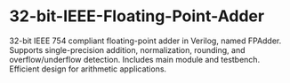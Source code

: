 # 32-bit-IEEE-Floating-Point-Adder
32-bit IEEE 754 compliant floating-point adder in Verilog, named FPAdder. Supports single-precision addition, normalization, rounding, and overflow/underflow detection. Includes main module and testbench. Efficient design for arithmetic applications.
